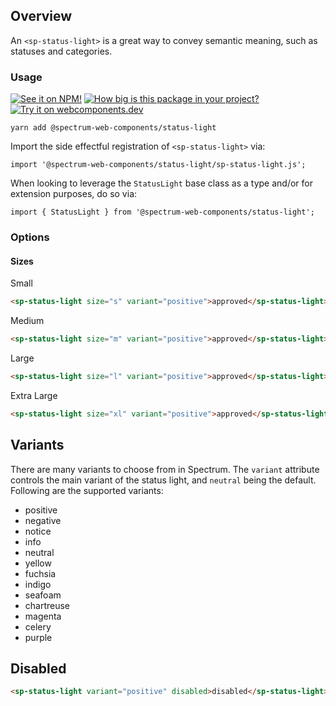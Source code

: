 ## Overview

An `<sp-status-light>` is a great way to convey semantic meaning, such as statuses and categories.

### Usage

[![See it on NPM!](https://img.shields.io/npm/v/@spectrum-web-components/status-light?style=for-the-badge)](https://www.npmjs.com/package/@spectrum-web-components/status-light)
[![How big is this package in your project?](https://img.shields.io/bundlephobia/minzip/@spectrum-web-components/status-light?style=for-the-badge)](https://bundlephobia.com/result?p=@spectrum-web-components/status-light)
[![Try it on webcomponents.dev](https://img.shields.io/badge/Try%20it%20on-webcomponents.dev-green?style=for-the-badge)](https://webcomponents.dev/edit/collection/fO75441E1Q5ZlI0e9pgq/9rvftzUUo2pNorfAypRl/src/index.stories.js)

```
yarn add @spectrum-web-components/status-light
```

Import the side effectful registration of `<sp-status-light>` via:

```
import '@spectrum-web-components/status-light/sp-status-light.js';
```

When looking to leverage the `StatusLight` base class as a type and/or for extension purposes, do so via:

```
import { StatusLight } from '@spectrum-web-components/status-light';
```

### Options

#### Sizes

<sp-tabs selected="m" auto label="Size attribute options">
<sp-tab value="s">Small</sp-tab>
<sp-tab-panel value="s">

```html
<sp-status-light size="s" variant="positive">approved</sp-status-light>
```

</sp-tab-panel>
<sp-tab value="m">Medium</sp-tab>
<sp-tab-panel value="m">

```html
<sp-status-light size="m" variant="positive">approved</sp-status-light>
```

</sp-tab-panel>
<sp-tab value="l">Large</sp-tab>
<sp-tab-panel value="l">

```html
<sp-status-light size="l" variant="positive">approved</sp-status-light>
```

</sp-tab-panel>
<sp-tab value="xl">Extra Large</sp-tab>
<sp-tab-panel value="xl">

```html
<sp-status-light size="xl" variant="positive">approved</sp-status-light>
```

</sp-tab-panel>
</sp-tabs>

## Variants

There are many variants to choose from in Spectrum. The `variant`
attribute controls the main variant of the status light, and `neutral` being the default. Following are the supported variants:

-   positive
-   negative
-   notice
-   info
-   neutral
-   yellow
-   fuchsia
-   indigo
-   seafoam
-   chartreuse
-   magenta
-   celery
-   purple

## Disabled

```html
<sp-status-light variant="positive" disabled>disabled</sp-status-light>
```
